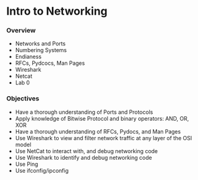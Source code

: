 # Intro to Networking

### Overview

* Networks and Ports
* Numbering Systems
* Endianess
* RFCs, Pydcocs, Man Pages
* Wireshark
* Netcat
* Lab 0

### Objectives

* Have a thorough understanding of Ports and Protocols
* Apply knowledge of Bitwise Protocol and binary operators: AND, OR, XOR
* Have a thorough understanding of RFCs, Pydocs, and Man Pages
* Use Wireshark to view and filter network traffic at any layer of the OSI model
* Use NetCat to interact with, and debug networking code
* Use Wireshark to identify and debug networking code
* Use Ping
* Use ifconfig/ipconfig



